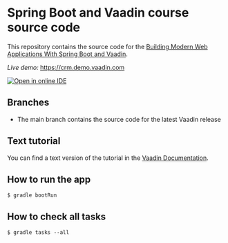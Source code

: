 # Spring Boot and Vaadin course source code

This repository contains the source code for the [Building Modern Web Applications With Spring Boot and Vaadin](https://vaadin.com/docs/latest/flow/tutorials/in-depth-course).

*Live demo:* https://crm.demo.vaadin.com

[![Open in online IDE ](https://img.shields.io/badge/Gitpod-Ready--to--Code-blue?logo=gitpod)](https://gitpod.io/#https://github.com/vaadin/flow-crm-tutorial) 

## Branches

- The main branch contains the source code for the latest Vaadin release

## Text tutorial
You can find a text version of the tutorial in the [Vaadin Documentation](https://vaadin.com/docs/latest/flow/tutorials/in-depth-course).

## How to run the app
```
$ gradle bootRun
```

## How to check all tasks
```
$ gradle tasks --all
```